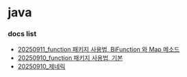 # java

### docs list
- [20250911_function 패키지 사용법, BiFunction 와 Map 메소드](post/20250911_biConsumer.md)
- [20250910_function 패키지 사용법, 기본](post/20250910_function.md)
- [20250910_제네릭](post/20250910_Generic.md)

